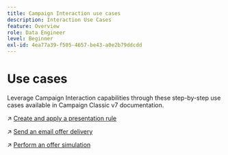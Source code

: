 ```yaml
---
title: Campaign Interaction use cases
description: Interaction Use Cases
feature: Overview
role: Data Engineer
level: Beginner
exl-id: 4ea77a39-f505-4657-be43-a0e2b79ddcdd
---
```

# Use cases

Leverage Campaign Interaction capabilities through these step-by-step use cases available in Campaign Classic v7 documentation.

↗️ [Create and apply a presentation rule](https://experienceleague.adobe.com/docs/campaign-classic/using/managing-offers/case-study/presentation-rules.html)

↗️ [Send an email offer delivery](https://experienceleague.adobe.com/docs/campaign-classic/using/managing-offers/case-study/offers-on-an-outbound-channel.html)

↗️ [Perform an offer simulation](https://experienceleague.adobe.com/docs/campaign-classic/using/managing-offers/case-study/offers-on-an-outbound-channel.html)
